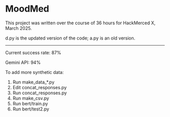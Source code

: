 # MoodMed

This project was written over the course of 36 hours for HackMerced X, March 2025.

d.py is the updated version of the code; a.py is an old version.

---

Current success rate: 87%

Gemini API: 94%

To add more synthetic data:
1. Run make_data_*.py
2. Edit concat_responses.py
3. Run concat_responses.py
4. Run make_csv.py
5. Run bert/train.py
6. Run bert/test2.py